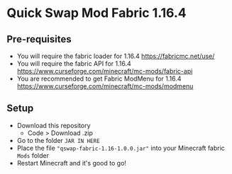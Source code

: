 # Quick Swap Mod Fabric 1.16.4

## Pre-requisites

* You will require the fabric loader for 1.16.4 https://fabricmc.net/use/
* You will require the fabric API for 1.16.4 https://www.curseforge.com/minecraft/mc-mods/fabric-api
* You are recommended to get Fabric ModMenu for 1.16.4 https://www.curseforge.com/minecraft/mc-mods/modmenu

## Setup

* Download this repository
    * Code > Download .zip
* Go to the folder `JAR IN HERE`
* Place the file `"qswap-fabric-1.16-1.0.0.jar"` into your Minecraft fabric `Mods` folder
* Restart Minecraft and it's good to go!
